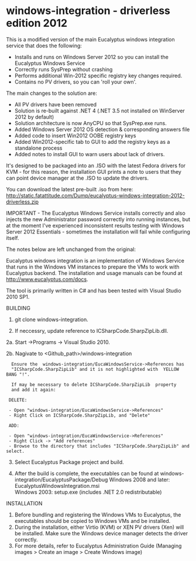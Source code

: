 windows-integration - driverless edition 2012
==============================================

This is a modified version of the main Eucalyptus windows integration service that does the following:

- Installs and runs on Windows Server 2012 so you can install the Eucalyptus Windows Service
- Correctly runs SysPrep without crashing
- Performs additional Win-2012 specific registry key changes required.
- Contains no PV drivers, so you can 'roll your own'.



The main changes to the solution are:

- All PV drivers have been removed
- Solution is re-built against .NET 4  (.NET 3.5 not installed on WinServer 2012 by default)
- Solution architecture is now AnyCPU so that SysPrep.exe runs.
- Added Windows Server 2012 OS detection & corresponding answers file
- Added code to insert Win2012 OOBE registry keys
- Added Win2012-specific tab to GUI to add the registry keys as a standalone process
- Added notes to install GUI to warn users about lack of drivers.


It's designed to be packaged into an .ISO with the latest Fedora drivers for KVM - for this reason, the installation GUI prints a note to users that they can point device manager at the .ISO to update the drivers.

You can download the latest pre-built .iso from here:
http://static.fatattitude.com/Dump/eucalyptus-windows-integration-2012-driverless.zip



IMPORTANT - The Eucalyptus Windows Service installs correctly and also injects the new Administrator password correctly into running instances, but at the moment I've experienced inconsistent results testing with Windows Server 2012 Essentials - sometimes the installation will fail while configuring itself.




The notes below are left unchanged from the original:


Eucalyptus windows integration is an implementation of Windows Service that runs in the Windows VM instances to prepare the VMs to work with Eucalyptus backend. The installation and usage manuals can be found at http://www.eucalyptus.com/docs.

The tool is primarily written in C# and has been tested with Visual Studio 2010 SP1.

BUILDING

1. git clone windows-integration. 

2. If neccessry, update reference to ICSharpCode.SharpZipLib.dll.

  2a. Start ->Programs -> Visual Studio 2010.

  2b. Nagivate to <Github_path>/windows-integration

      Ensure the  windows-integration/EucaWindowsService->References has
      "ICSharpCode.SharpZipLib" and it is not highlighted with  YELLOW BANG "!".

      If may be necessary to delete ICSharpCode.SharpZipLib  property 
      and add it again:

     DELETE:

     - Open "windows-integration/EucaWindowsService->References"
     - Right Click on ICSharpCode.SharpZipLib, and "Delete" 

     ADD:

     - Open "windows-integration/EucaWindowsService->References"
     - Right Click -> "Add references" 
     - Browse to the directory that includes "ICSharpCode.SharpZipLib" and select.

3. Select Eucalyptus Package project and build.

4. After the build is complete, the executables can be found at windows-integration/EucalyptusPackage/Debug 
      Windows 2008 and later: EucalyptusWindowsIntegration.msi  
      Windows 2003:           setup.exe (includes .NET 2.0 redistributable)

INSTALLATION

1. Before bundling and registering the Windows VMs to Eucalyptus, the executables should be copied to Windows VMs and be installed.
2. During the installation, either Virtio (KVM) or XEN PV drivers (Xen) will be installed. Make sure the Windows device manager detects the driver correctly.
3. For more details, refer to Eucalyptus Administration Guide (Managing images > Create an image > Create Windows image) 
